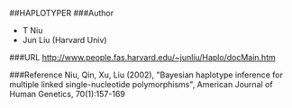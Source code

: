 ##HAPLOTYPER
###Author
* T Niu
* Jun Liu (Harvard Univ)

###URL
http://www.people.fas.harvard.edu/~junliu/Haplo/docMain.htm

###Reference
Niu, Qin, Xu, Liu (2002), "Bayesian haplotype inference for multiple linked single-nucleotide polymorphisms", American Journal of Human Genetics, 70(1):157-169



